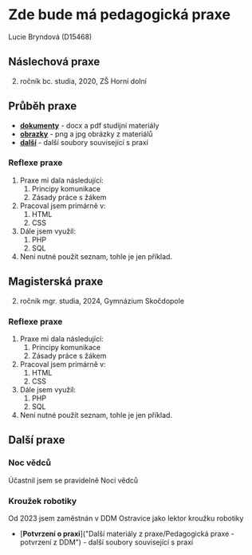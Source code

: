 
# Zde bude má pedagogická praxe

Lucie Bryndová (D15468)

## Náslechová praxe

2. ročník bc. studia, 2020, ZŠ Horní dolní

## Průběh praxe

- [**dokumenty**](dokumenty) - docx a pdf studijní materiály
- [**obrazky**](obrazky) - png a jpg obrázky z materiálů
- [**další**](priklady) - další soubory související s praxí

### Reflexe praxe

1. Praxe mi dala následující:
   1. Principy komunikace
   1. Zásady práce s žákem
1. Pracoval jsem primárně v:
   1. HTML
   1. CSS
1. Dále jsem využil:
   1. PHP
   1. SQL
1. Není nutné použít seznam, tohle je jen příklad.

## Magisterská praxe

2. ročník mgr. studia, 2024, Gymnázium Skočdopole

### Reflexe praxe

1. Praxe mi dala následující:
   1. Principy komunikace
   1. Zásady práce s žákem
1. Pracoval jsem primárně v:
   1. HTML
   1. CSS
1. Dále jsem využil:
   1. PHP
   1. SQL
1. Není nutné použít seznam, tohle je jen příklad.

## Další praxe

### Noc vědců
Účastnil jsem se pravidelně Noci vědců

### Kroužek robotiky
Od 2023 jsem zaměstnán v DDM Ostravice jako lektor kroužku robotiky
- [**Potvrzení o praxi**]("Další materiály z praxe/Pedagogická praxe - potvrzení z DDM") - další soubory související s praxí